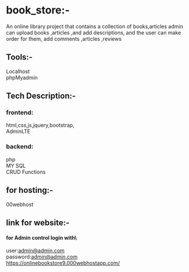 # book_store:-
An online library project that contains a collection of books,articles
admin can upload books ,articles ,and add descriptions, and the user can make order for them, add comments ,articles ,reviews

## Tools:-
Localhost\
phpMyadmin

## Tech Description:-
### frontend:
html,css,js,jquery,bootstrap,\
AdminLTE
### backend:
php\
MY SQL\
CRUD Functions

## for hosting:-
00webhost
## link for website:-
#### for Admin control login with\
user:admin@admin.com\
password:admin@admin.com\
https://onlinebookstore9.000webhostapp.com/
